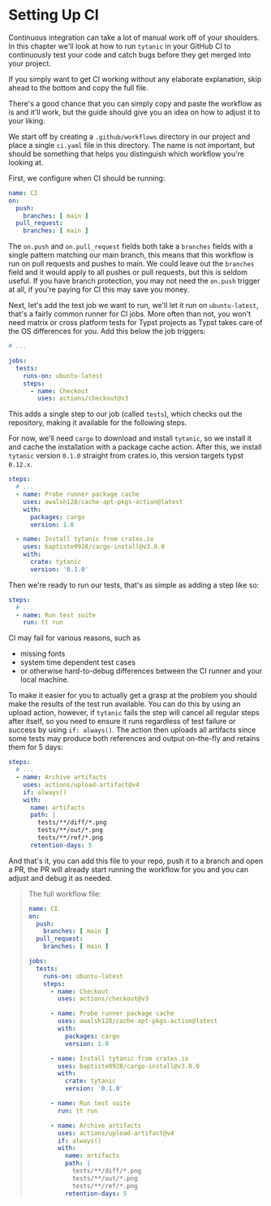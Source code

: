 # Setting Up CI
Continuous integration can take a lot of manual work off of your shoulders.
In this chapter we'll look at how to run `tytanic` in your GitHub CI to continuously test your code and catch bugs before they get merged into your project.

<div class="warning">

If you simply want to get CI working without any elaborate explanation, skip ahead to the bottom and copy the full file.

There's a good chance that you can simply copy and paste the workflow as is and it'll work, but the guide should give you an idea on how to adjust it to your liking.

</div>

We start off by creating a `.github/workflows` directory in our project and place a single `ci.yaml` file in this directory.
The name is not important, but should be something that helps you distinguish which workflow you're looking at.

First, we configure when CI should be running:
```yml
name: CI
on:
  push:
    branches: [ main ]
  pull_request:
    branches: [ main ]
```

The `on.push` and `on.pull_request` fields both take a `branches` fields with a single pattern matching our main branch, this means that this workflow is run on pull requests and pushes to main.
We could leave out the `branches` field and it would apply to all pushes or pull requests, but this is seldom useful.
If you have branch protection, you may not need the `on.push` trigger at all, if you're paying for CI this may save you money.

Next, let's add the test job we want to run, we'll let it run on `ubuntu-latest`, that's a fairly common runner for CI jobs.
More often than not, you won't need matrix or cross platform tests for Typst projects as Typst takes care of the OS differences for you.
Add this below the job triggers:

```yml
# ...

jobs:
  tests:
    runs-on: ubuntu-latest
    steps:
      - name: Checkout
        uses: actions/checkout@v3
```

This adds a single step to our job (called `tests`), which checks out the repository, making it available for the following steps.

For now, we'll need `cargo` to download and install `tytanic`, so we install it and cache the installation with a package cache action.
After this, we install `tytanic` version `0.1.0` straight from crates.io, this version targets typst `0.12.x`.

```yml
steps:
  # ...
  - name: Probe runner package cache
    uses: awalsh128/cache-apt-pkgs-action@latest
    with:
      packages: cargo
      version: 1.0

  - name: Install tytanic from crates.io
    uses: baptiste0928/cargo-install@v3.0.0
    with:
      crate: tytanic
      version: '0.1.0'

```

Then we're ready to run our tests, that's as simple as adding a step like so:

```yml
steps:
  # ...
  - name: Run test suite
    run: tt run
```

CI may fail for various reasons, such as
- missing fonts
- system time dependent test cases
- or otherwise hard-to-debug differences between the CI runner and your local machine.

To make it easier for you to actually get a grasp at the problem you should make the results of the test run available.
You can do this by using an upload action, however, if `tytanic` fails the step will cancel all regular steps after itself, so you need to ensure it runs regardless of test failure or success by using `if: always()`.
The action then uploads all artifacts since some tests may produce both references and output on-the-fly and retains them for 5 days:

```yml
steps:
  # ...
  - name: Archive artifacts
    uses: actions/upload-artifact@v4
    if: always()
    with:
      name: artifacts
      path: |
        tests/**/diff/*.png
        tests/**/out/*.png
        tests/**/ref/*.png
      retention-days: 5
```

And that's it, you can add this file to your repo, push it to a branch and open a PR, the PR will already start running the workflow for you and you can adjust and debug it as needed.

> The full workflow file:
>
> ```yml
> name: CI
> on:
>   push:
>     branches: [ main ]
>   pull_request:
>     branches: [ main ]
>
> jobs:
>   tests:
>     runs-on: ubuntu-latest
>     steps:
>       - name: Checkout
>         uses: actions/checkout@v3
>
>       - name: Probe runner package cache
>         uses: awalsh128/cache-apt-pkgs-action@latest
>         with:
>           packages: cargo
>           version: 1.0
>
>       - name: Install tytanic from crates.io
>         uses: baptiste0928/cargo-install@v3.0.0
>         with:
>           crate: tytanic
>           version: '0.1.0'
>
>       - name: Run test suite
>         run: tt run
>
>       - name: Archive artifacts
>         uses: actions/upload-artifact@v4
>         if: always()
>         with:
>           name: artifacts
>           path: |
>             tests/**/diff/*.png
>             tests/**/out/*.png
>             tests/**/ref/*.png
>           retention-days: 5
> ```
